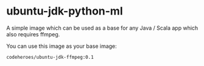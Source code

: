 # ubuntu-jdk-python-ml

A simple image which can be used as a base for any Java / Scala app which also requires ffmpeg.


You can use this image as your base image:
```
codeheroes/ubuntu-jdk-ffmpeg:0.1
```
